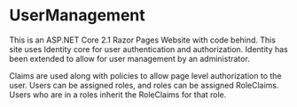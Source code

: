 # UserManagement
This is an ASP.NET Core 2.1 Razor Pages Website with code behind. This site uses Identity core for user authentication and authorization. Identity has been extended to allow for user management by an administrator.

Claims are used along with policies to allow page level authorization to the user. Users can be assigned roles, and roles can be assigned RoleClaims. Users who are in a roles inherit the RoleClaims for that role. 
